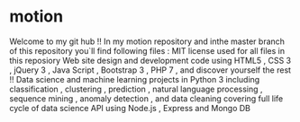 # motion
Welcome to my git hub !!
In my motion repository and inthe master branch of this repository you`ll find following files : 
MIT license used for all files in this reposiory 
Web site design and development code using HTML5 , CSS 3 , jQuery 3 , Java Script , Bootstrap 3 , PHP 7 , and discover yourself the rest !!
Data science and machine learning projects in Python 3 including classification , clustering , prediction , natural language processing , sequence mining , anomaly detection , and data cleaning covering full life cycle of data science 
API using Node.js , Express and Mongo DB    
